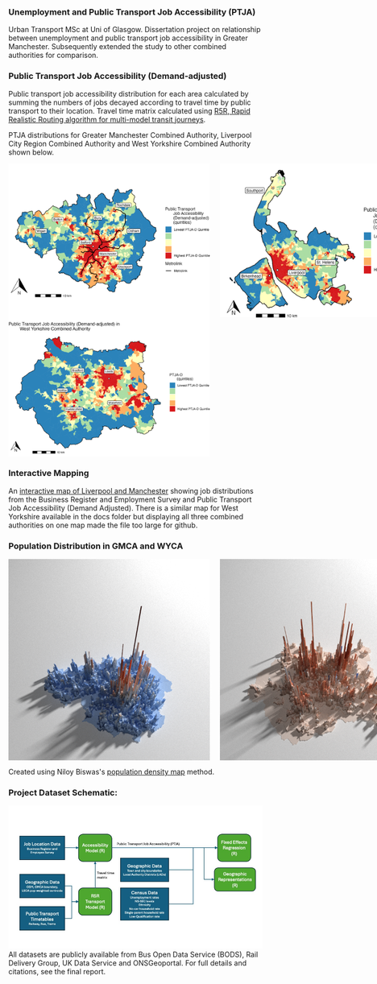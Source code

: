 ### Unemployment and Public Transport Job Accessibility (PTJA)
Urban Transport MSc at Uni of Glasgow. Dissertation project on relationship between unemployment and public transport job accessibility in Greater Manchester. Subsequently extended the study to other combined authorities for comparison.

### Public Transport Job Accessibility (Demand-adjusted)
Public transport job accessibility distribution for each area calculated by summing the numbers of jobs decayed according to travel time by public transport to their location. Travel time matrix calculated using [R5R, Rapid Realistic Routing algorithm for multi-model transit journeys](https://github.com/ipeaGIT/r5r).

PTJA distributions for Greater Manchester Combined Authority, Liverpool City Region Combined Authority and West Yorkshire Combined Authority shown below.
<div style="display: flex; flex-direction: row; gap: 20px;">
  <img src="Greater_Manchester_Combined_Authority/Images/PTJA_D_GMCA.jpeg" width="400">
  <img src="Liverpool_City_Region/Images/PTJA_D.jpeg" alt="PTJDA-D" width="400">
</div>
<div style="display: flex; flex-direction: row; gap: 20px;">
  <img src="WYCA/Images/PTJA_D.jpeg" width="400">
</div>

### Interactive Mapping
An [interactive map of Liverpool and Manchester](https://samallwood.github.io/Unemployment_Public_Transport_Access/) showing job distributions 
from the Business Register and Employment Survey and Public Transport Job Accessibility (Demand Adjusted). There is a similar map for West Yorkshire available in the docs folder but displaying all three combined authorities on one map made the file too large for github.

### Population Distribution in GMCA and WYCA
<div style="display: flex; flex-direction: row; gap: 20px;">
  <img src="Greater_Manchester_Combined_Authority/Images/Population_GMCA.png" alt="Pop_dens" width="400">
  <img src="WYCA/Images/WYCA_Pop.png" alt="PTJDA-D" width="400">
</div>


Created using Niloy Biswas's [population density map](https://github.com/niloy-biswas/Population-Density-Map/) method.

### Project Dataset Schematic:
<img src="Greater_Manchester_Combined_Authority/Images/Dataset_diagram.jpg" alt="Datasets" width="800">
All datasets are publicly available from Bus Open Data Service (BODS), Rail Delivery Group, UK Data Service and ONSGeoportal. 
For full details and citations, see the final report.
